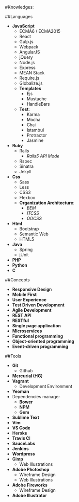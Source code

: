 #Knowledges:

##Languages

- **JavaScript**
    - ECMA6 / ECMA2015
    - React
    - Gulp.js
    - Webpack
    - AngularJS
    - jQuery
    - Node.js
    - Express
    - MEAN Stack
    - Require.js
    - Globalize.js
    - **Templates**
        - Ejs
        - Mustache
        - HandleBars
    - **Test**:
        - Karma
        - Mocha
        - Chai
        - Istambul
        - Protractor
        - Jasmine
- **Ruby**
    - Rails
        - _Rails5 API Mode_
    - Rspec
    - Sinatra
    - Jekyll
- **Css**
    - Sass
    - Less
    - CSS3
    - Flexbox
    - **Organization Architecture**:
        - _BEM_
        - _ITCSS_
        - _OOCSS_
- **Html**
    - Bootstrap
    - Semantic Web
    - HTML5
- **Java**
    - Spring
    - jUnit
- **PHP**
- **Python**
- **C**

##Concepts

- **Responsive Design**
- **Mobile First**
- **User Experience**
- **Test Driven Development**
- **Agile Development**
- **REST API**
- **RESTful**
- **Single page application**
- **Microservices**
- **Functional programming**
- **Object-oriented programming**
- **Event-driven programming**


##Tools 

- **Git**
    - Github
- **Mercurial (HG)**
- **Vagrant**
    - Development Environment
- **Yeoman**
- Dependencies manager
    - **Bower**
    - **NPM**
    - **Gem**
- **Sublime Text**
- **Vim**
- **VS Code**
- **Heroku**
- **Travis CI**
- **SauceLabs**
- **Jenkins**
- **Wordpress**
- **Gimp**
    - Web Illustrations
- **Adobe Photoshop**
    - Wireframe Design
    - Web Illustrations
- **Adobe Fireworks**
    - Wireframe Design
- **Adobe Illustrator**
